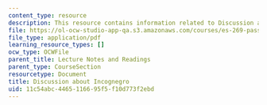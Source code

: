 ```yaml
---
content_type: resource
description: This resource contains information related to Discussion about Incognegro.
file: https://ol-ocw-studio-app-qa.s3.amazonaws.com/courses/es-269-passing-flexibility-in-race-and-gender-spring-2009/11c54abc4465116695f5f10d773f2ebd_MITES_269S09_lec4_Class4.pdf
file_type: application/pdf
learning_resource_types: []
ocw_type: OCWFile
parent_title: Lecture Notes and Readings
parent_type: CourseSection
resourcetype: Document
title: Discussion about Incognegro
uid: 11c54abc-4465-1166-95f5-f10d773f2ebd
---
```

